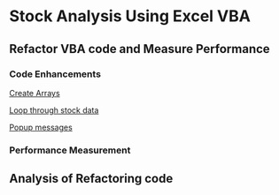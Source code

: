 # Stock Analysis Using Excel VBA



## Refactor VBA code and Measure Performance

### Code Enhancements
<u>Create Arrays</u>


<u>Loop through stock data</u>


<u>Popup messages</u>


### Performance Measurement


## Analysis of Refactoring code




